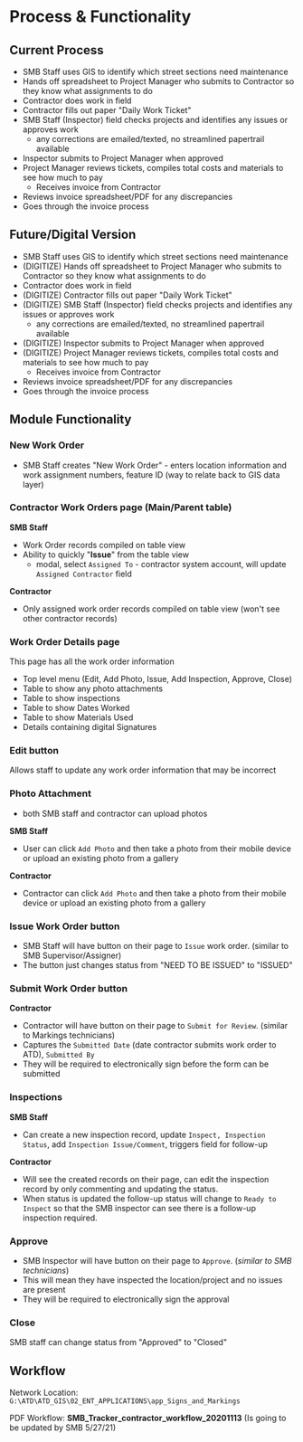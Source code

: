 # Process & Functionality

## Current Process

* SMB Staff uses GIS to identify which street sections need maintenance
* Hands off spreadsheet to Project Manager who submits to Contractor so they know what assignments to do
* Contractor does work in field
* Contractor fills out paper "Daily Work Ticket"
* SMB Staff (Inspector) field checks projects and identifies any issues or approves work
  * any corrections are emailed/texted, no streamlined papertrail available
* Inspector submits to Project Manager when approved
* Project Manager reviews tickets, compiles total costs and materials to see how much to pay
  * Receives invoice from Contractor
* Reviews invoice spreadsheet/PDF for any discrepancies
* Goes through the invoice process&#x20;

## Future/Digital Version

* SMB Staff uses GIS to identify which street sections need maintenance
* (DIGITIZE) Hands off spreadsheet to Project Manager who submits to Contractor so they know what assignments to do
* Contractor does work in field
* (DIGITIZE) Contractor fills out paper "Daily Work Ticket"
* (DIGITIZE) SMB Staff (Inspector) field checks projects and identifies any issues or approves work
  * any corrections are emailed/texted, no streamlined papertrail available
* (DIGITIZE) Inspector submits to Project Manager when approved
* (DIGITIZE) Project Manager reviews tickets, compiles total costs and materials to see how much to pay
  * Receives invoice from Contractor
* Reviews invoice spreadsheet/PDF for any discrepancies
* Goes through the invoice process&#x20;

## Module Functionality

### New Work Order

* SMB Staff creates "New Work Order" - enters location information and work assignment numbers, feature ID (way to relate back to GIS data layer)

### Contractor Work Orders page (Main/Parent table)

**SMB Staff**

* Work Order records compiled on table view
* Ability to quickly "**Issue**" from the table view
  * modal, select `Assigned To` - contractor system account, will update `Assigned Contractor` field

**Contractor**&#x20;

* Only assigned work order records compiled on table view (won't see other contractor records)

### Work Order Details page

This page has all the work order information

* Top level menu (Edit, Add Photo, Issue, Add Inspection, Approve, Close)
* Table to show any photo attachments
* Table to show inspections
* Table to show Dates Worked
* Table to show Materials Used
* Details containing digital Signatures

### **Edit button**

Allows staff to update any work order information that may be incorrect

### Photo Attachment

* both SMB staff and contractor can upload photos

**SMB Staff**

* User can click `Add Photo` and then take a photo from their mobile device or upload an existing photo from a gallery

**Contractor**

* Contractor can click `Add Photo` and then take a photo from their mobile device or upload an existing photo from a gallery

### Issue Work Order button

* SMB Staff will have button on their page to `Issue` work order. (similar to SMB Supervisor/Assigner)
* The button just changes status from "NEED TO BE ISSUED" to "ISSUED"

### Submit Work Order button

**Contractor**

* Contractor will have button on their page to `Submit for Review`. (similar to Markings technicians)
* Captures the `Submitted Date` (date contractor submits work order to ATD), `Submitted By`
* They will be required to electronically sign before the form can be submitted

### Inspections

**SMB Staff**

* Can create a new inspection record, update `Inspect, Inspection Status`, add `Inspection Issue/Comment`, triggers field for follow-up

**Contractor**

* Will see the created records on their page, can edit the inspection record by only commenting and updating the status.&#x20;
* When status is updated the follow-up status will change to `Ready to Inspect` so that the SMB inspector can see there is a follow-up inspection required.

### Approve

* SMB Inspector will have button on their page to `Approve`. (_similar to SMB technicians_)
* This will mean they have inspected the location/project and no issues are present
* They will be required to electronically sign the approval

### Close

SMB staff can change status from "Approved" to "Closed"

## Workflow&#x20;

Network Location: `G:\ATD\ATD_GIS\02_ENT_APPLICATIONS\app_Signs_and_Markings`

PDF Workflow: **SMB\_Tracker\_contractor\_workflow\_20201113** (Is going to be updated by SMB 5/27/21)
